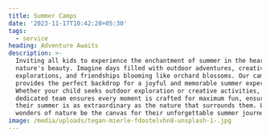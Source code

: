 ```yaml
---
title: Summer Camps
date: '2023-11-17T10:42:28+05:30'
tags:
  - service
heading: Adventure Awaits
description: >-
  Inviting all kids to experience the enchantment of summer in the heart of
  nature's beauty. Imagine days filled with outdoor adventures, creative
  explorations, and friendships blooming like orchard blossoms. Our camp
  provides the perfect backdrop for a joyful and memorable summer experience.
  Whether your child seeks outdoor exploration or creative activities, our
  dedicated team ensures every moment is crafted for maximum fun, ensuring that
  their summer is as extraordinary as the nature that surrounds them. Let the
  wonders of nature be the canvas for their unforgettable summer journey.
image: /media/uploads/tegan-mierle-fdostelvhn8-unsplash-1-.jpg
---
```


